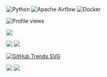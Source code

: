 ![Python](https://img.shields.io/badge/python-3670A0?style=for-the-badge&logo=python&logoColor=ffdd54)
![Apache Airflow](https://img.shields.io/badge/Apache%20Airflow-017CEE?style=for-the-badge&logo=Apache%20Airflow&logoColor=white)
![Docker](https://img.shields.io/badge/docker-%230db7ed.svg?style=for-the-badge&logo=docker&logoColor=white)

![Profile views](https://gpvc.arturio.dev/Lee2532)

![](http://github-profile-summary-cards.vercel.app/api/cards/profile-details?username=Lee2532&theme=default)

![](http://github-profile-summary-cards.vercel.app/api/cards/stats?username=Lee2532&theme=default)
![](http://github-profile-summary-cards.vercel.app/api/cards/productive-time?username=Lee2532&theme=default&utcOffset=8)

[![GitHub Trends SVG](https://api.githubtrends.io/user/svg/Lee2532/langs)](https://githubtrends.io)

![](http://github-profile-summary-cards.vercel.app/api/cards/repos-per-language?username=Lee2532&theme=default)
![](http://github-profile-summary-cards.vercel.app/api/cards/most-commit-language?username=Lee2532&theme=default)


